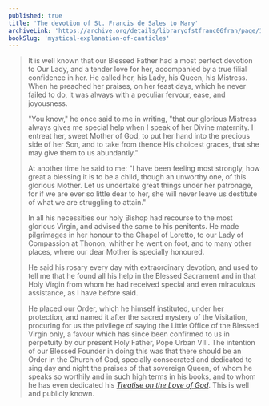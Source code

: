 ```yaml
---
published: true
title: 'The devotion of St. Francis de Sales to Mary'
archiveLink: 'https://archive.org/details/libraryofstfranc06fran/page/161?view=theater'
bookSlug: 'mystical-explanation-of-canticles'
---
```


> It is well known that our Blessed Father had a most perfect devotion to Our Lady, and a tender love for her, accompanied by a true filial confidence in her. He called her, his Lady, his Queen, his Mistress. When he preached her praises, on her feast days, which he never failed to do, it was always with a peculiar fervour, ease, and joyousness.
>
> "You know," he once said to me in writing, "that our glorious Mistress always gives me special help when I speak of her Divine maternity. I entreat her, sweet Mother of God, to put her hand into the precious side of her Son, and to take from thence His choicest graces, that she may give them to us abundantly."
>
> At another time he said to me: "I have been feeling most strongly, how great a blessing it is to be a child, though an unworthy one, of this glorious Mother. Let us undertake great things under her patronage, for if we are ever so little dear to her, she will never leave us destitute of what we are struggling to attain."
>
> In all his necessities our holy Bishop had recourse to the most glorious Virgin, and advised the same to his penitents. He made pilgrimages in her honour to the Chapel of Loretto, to our Lady of Compassion at Thonon, whither he went on foot, and to many other places, where our dear Mother is specially honoured.
>
> He said his rosary every day with extraordinary devotion, and used to tell me that he found all his help in the Blessed Sacrament and in that Holy Virgin from whom he had received special and even miraculous assistance, as I have before said.
>
> He placed our Order, which he himself instituted, under her protection, and named it after the sacred mystery of the Visitation, procuring for us the privilege of saying the Little Office of the Blessed Virgin only, a favour which has since been confirmed to us in perpetuity by our present Holy Father, Pope Urban VIII. The intention of our Blessed Founder in doing this was that there should be an Order in the Church of God, specially consecrated and dedicated to sing day and night the praises of that sovereign Queen, of whom he speaks so worthily and in such high terms in his books, and to whom he has even dedicated his [*Treatise on the Love of God*](/books/treatise-on-the-love-of-god.html). This is well and publicly known.
